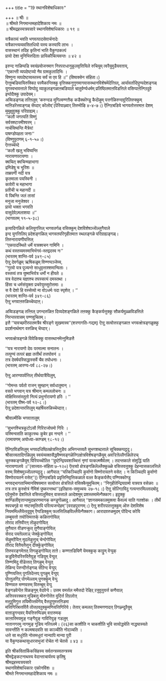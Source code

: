 +++
title = "19 स्थानविशेषाधिकारः"

+++
॥ श्रीः ॥  
॥ श्रीमते निगमान्तमहादेशिकाय नमः ॥  
॥ श्रीमद्रहस्यत्रयसारे स्थानविशेषाधिकारः ॥ १९ ॥  
  
  
यत्रैकाग्र्यं भवति भगवत्पादसेवार्चनादेः  
यत्रैकान्त्यव्यवसितधियो यस्य कस्यापि लाभः ।  
वासस्थानं तदिह कृतिनां भाति वैकुण्ठकल्पं  
प्रायो देशा मुनिभिरुदिताः प्रायिकौचित्यवन्तः ॥ ४२ ॥

इरुन्द नाळिप्पडि स्वयंप्रयोजनमाग निरपराधानुकूलवृत्तियिले रुचियुम् त्वरैयुमुडैयवऩाय्,  
‘‘एकान्ती व्यपदेष्टव्यो नैव ग्रामकुलादिभिः ।  
विष्णुना व्यपदेष्टव्यस्तस्य सर्वं स एव हि ॥’’ 
(विष्वक्सेन संहिता।)  
ऎऩ्ऩुम्बडियायिरुक्किऱ परमैकान्तिक्कु वृत्तिक्कनुगुणमागवासस्थानविशेषमॆदॆऩ्ऩिल्, आर्यावर्तादिपुण्यदेशङ्गळ् युगस्वभावत्ताले यिप्पोदु व्याकुलङ्गळाऩबडियाले चातुर्वर्ण्यधर्मम् प्रतिष्ठितमाऩविडत्तिले वसिप्पाऩॆऩ्गिऱदुवे इप्पोदैक्कु उपादेयम्।  
अव्विडङ्गळ् तऩ्ऩिलुम् 'करुन्दड मुगिल्वण्णऩैक् कडैक्कॊण्डु कैदॊऴुम् पत्तर्गळिरुन्दवूरिलिरुक्कुम् माऩिडरॆत्तवङ्गळ् सॆय्दार् कॊलोव्'(पॆरियाऴ्वार् तिरुमॊऴि ४-४-७।)  ऎऩ्गिऱबडिये भागवतोत्तरमाऩ देशम् मुमुक्षुवुक्कु परिग्राह्यम्।  
‘‘कलौ जगत्पतिं विष्णुं  
सर्वस्रष्टारमीश्वरम् ।  
नार्चयिष्यन्ति मैत्रेय!  
पाषण्डोपहता जनाः’’  
(विष्णुपुराणम् ६-१-५०।)  
ऎऩ्ऩच्चॆय्दे  
‘‘कलौ खलु भविष्यन्ति  
नारायणपरायणाः ।  
क्वचित् क्वचिन्महाभागा  
द्रमिडेषु च भूरिशः ॥  
ताम्रपर्णी नदी यत्र  
कृतमाला पयस्विनी ।  
कावेरी च महाभागा  
प्रतीची च महानदी ॥  
ये पिबन्ति जलं तासां  
मनुजा मनुजेश्वर ।  
प्रायो भक्ता भगवति  
वासुदेवेऽमलाशया ॥’’  
(भागवतम् ११-५-३८) 

इत्यादिगळिले कलियुगत्तिल् भागवतर्गळ् वसिक्कुम् देशविशेषञ्जॊल्लुगैयाले  
इन्द युगत्तिलिप् प्रदेशङ्गळिल् भागवतपरिगृहीतमाऩ स्थलङ्गळे परिग्राह्यङ्गळ्।  
तिरुनारायणीयत्तिल्  
‘‘एकपादस्थिते धर्मे यत्रक्वचन गामिनि ।  
कथं वस्तव्यमस्माभिर्भगवं-स्तद्वदस्व नः’’  
(भारतम् शान्ति-पर्व ३४९-८५)  
ऎऩ्ऱु देवर्गळुम् ऋषिकळुम् विण्णप्पञ्जॆय्य,  
‘‘गुरवो यत्र पूज्यन्ते साधुवृत्ताश्शमान्विताः ।  
वस्तव्यं तत्र युष्माभिर्यत्र धर्मो न हीयते ॥  
यत्र वेदाश्च यज्ञाश्च तपस्सत्यं दमस्तथा ।  
हिंसा च धर्मसंयुक्ता प्रचरेयुस्सुरोत्तमाः ॥  
स वै देशो हि वस्सेव्यो मा वोऽधर्मः पदा स्पृशेत् । ’’  
(भारतम् शान्ति-पर्व ३४९-८६)  
ऎऩ्ऱु भगवाऩरुळिच्चॆय्दाऩ्। 

अव्विडङ्गळ् तऩ्ऩिल् उगन्दरुळिऩ दिव्यदेशङ्गळिले तऩक्कु कैङ्कर्यत्तुक्कु सौकर्यमुळ्ळविडत्तिले निरन्तरवासम् पण्णवुचितम्।  
इत्तै ‘‘यावच्छरीरपातमत्रैव श्रीरङ्गे सुखमास्व’’(शरणागति-गद्यम्) ऎऩ्ऱु सत्वोत्तरङ्गळाऩ भगवत्क्षेत्रङ्गळुक्कु प्रदर्शनार्थमाग वरुळिच् चॆय्दार्।  

भगवत्क्षेत्रङ्गळे विवेकिक्कु वासस्थानमॆऩ्ऩुमिडत्तै 

‘‘यत्र नारायणो देवः परमात्मा सनातनः ।  
तत्पुण्यं तत्परं ब्रह्म तत्तीर्थं तत्तपोवनं ॥  
तत्र देवर्षयस्सिद्धास्सर्वे चैव तपोधनाः ।  
(भारतम् आरण्य-पर्व ८८-२७।) 

ऎऩ्ऱु आरण्यपर्वत्तिल् तीर्थयात्रैयिलुम्,  

‘‘गोमन्तः पर्वतो राजन् सुमहान् सर्वधातुमान् ।  
वसते भगवान् यत्र श्रीमान् कमललोचनः ॥  
मोक्षिभिस्संस्तुतो नित्यं प्रभुर्नारायणो हरिः । ’’  
(भारतम् पीष्म-पर्व १२-८।)  
ऎऩ्ऱु प्रदेशान्तरत्तिलुम् महर्षियरुळिच्चॆय्दाऩ्। 

श्रीवाल्मीकि भगवाऩालुम् 

‘‘सुभगश्चित्रकूटोऽसौ गिरिराजोपमो गिरिः ।  
यस्मिन्वसति काकुत्स्थः कुबेर इव नन्दने । ’’  
(रामायणम् अयोध्या-काण्डम् ९८-१२।) 

ऎऩ्गिऱविडत्तिलुम् भगवदधिष्ठितक्षेत्रत्तिऩुडैय अभिगन्तव्यतै सुभगशब्दत्ताले सूचिक्कप्पट्टदु। श्रीसात्त्वतादिगळिलुम् स्वयंव्यक्तसैद्धवैष्णवङ्गळॆऩ्गिऱक्षेत्रविशेषङ्गळैयुम् अवऱ्ऱिऩॆल्लैगळिलेऱ्ऱच् चुरुक्कङ्गळैयुम् पिरियच्चॊल्लि ‘‘दुष्टेन्द्रियवशाच्चित्तं नृणां यत्कल्मषैर्वतम् । तदन्तकाले संशुद्धिं याति नारायणालये ॥’’(सात्त्वत-संहिता ७-१२०) ऎऩ्ऱव्वो क्षेत्रङ्गळिलॆल्लैक्कुळ्ळे वसित्तवऩुक्कु देहन्यासकालत्तिले वरुम् विशेषमुञ्जॊल्लप्पट्टदु। आगैयाल् ‘‘यत्किञ्चिदपि कुर्वाणो विष्णोरायतने वसेत् । न किञ्चिदपि कुर्वाणो विष्णोरायतने वसेत्’’() ऎऩ्गिऱबडिये प्रवृत्तिनिवृत्तिकळाले वल्ल कैङ्कर्यत्तैप् पण्णिक्कॊण्डु भगवद्भागताभिमानविषयमाऩ सत्वोत्तर क्षेत्रत्तिले वसिक्कैयुमुचितम्। ‘‘निगृहीतेन्द्रियग्रामो यत्रयत्र वसेन्नरः ॥ तत्र तत्र कुरुक्षेत्रं नैमिशं पुष्करन्तथा’’(इतिहास-समुच्चयः २७-१८।) ऎऩ्ऱु सॊल्गिऱविदु गत्यन्तरमिल्लादबोदु एदॆऩुमॊरु देशत्तिले वसित्तालुमिवऩ् वासत्ताले अत्देशमुम् प्रशस्तमामॆऩ्गैक्काग। इदुक्कु शाण्डिलीवृत्तान्तमुदाहरणमागक् कण्डुगॊळ्वदु। आगैयाल् ‘‘ज्ञानसमकालमुक्त्वा कैवल्यं याति गतशोकः । तीर्थे श्वपचगृहे वा नष्टस्मृतिरपि परित्यजन्देहम्’’(वराहपुराणम्।) ऎऩ्ऱु शरीरपातत्तुक्कुम् ऒरु देशविशेष नियममिल्लैयॆऩ्ऱदुवुम् ऎप्पडिक्कुम् फलत्तिलिऴविल्लैयॆऩ्गैक्काग। आरादवरुळमुदम् पॊदिन्द कोयि  
 लम्बुयत्तो ऩयोत्तिमऩ्ऩर्क् कळित्तगोयिल्  
तोराद तऩिवीरऩ् तॊऴुदगोयिल्  
 तुणैयाऩ वीडणऱ्कुत् तुणैयाङ्गोयिल्  
सेराद पयऩॆल्लाञ् जेर्क्कुङ्गोयिल्   
 सॆऴुमऱैयिऩ् मुदलॆऴुत्तुच् चेर्न्दगोयिल्  
तीराद विऩैयऩैत्तुन् दीर्क्कुङ्गोयिल्  
 तिरुवरङ्गमॆऩत् तिगऴुङ्गोयिल् ताऩे। कण्णऩडियिणै यॆमक्कुक् काट्टुम् वॆऱ्पुक्  
 कडुविऩैयरिरुविऩैयुङ् गडियुम् वॆऱ्पुत्  
तिण्णमिदु वीडॆऩ्ऩत् तिगऴुम् वॆऱ्पुत्  
 तॆळिन्द पॆरुन्दीर्त्तङ्गळ् सॆऱिन्द वॆऱ्पुप्  
पुण्णियत्तिऩ् पुगलिदॆऩ्ऩप् पुगऴुम् वॆऱ्पुप्  
 पॊऩ्ऩुलगिऱ् पोगमॆल्लाम् पुणर्क्कुम् वॆऱ्पु  
विण्णवरु मण्णवरुम् विरुम्बुम् वॆऱ्पु  
 वेङ्गडवॆऱ्पॆऩ विळङ्गुम् वेदवॆऱ्पे। उत्तम वमर्त्तल ममैत्तदो रॆऴिऱ् ऱऩुवुऩुयर्त्त कणैयाल्  
 अत्तिरवरक्कऩ् मुडिबत्तु मॊरुगॊत्तॆऩ वुदिर्त्त तिऱलोऩ्  
 मत्तुऱुमिगुत्त तयिर्मॊय्त्तवॆणॆय् वैत्तदुणुमत्तऩिडमा  
 मत्तिगिरिबत्तर्विऩै तॊत्तऱवऱुक्कुमणियत्तिगिरिये। तेऩार् कमलत् तिरुमगणादऩ् ऱिगऴ्न्दुऱैयुम्  
 वाऩाडुगन्दवर् वैयत्तिरुप्पिडम् वऩ्ऱरुमक्  
 काऩारिमयमुङ् गङ्गैयुङ् गाविरियुङ् गडलुम्  
 नाऩानगरमु नागमुङ् गूडिय नऩ्ऩिलमे। (२६)सा काशीति न चाकशीति भुवि सायोद्ध्येति नाद्ध्यास्यते  
सावन्तीति न कल्मषादवति सा काञ्चीति नोदञ्चति ।  
धत्ते सा मधुरेति नोत्तमधुरां नान्यापि मान्या पुरी  
या वैकुण्ठकथासुधारसभुजां रोचेत नो चेतसे ॥ ४३ ॥  
  
इति श्रीकवितार्किकसिंहस्य सर्वतन्त्रस्वतन्त्रस्य  
श्रीमद्वेङ्कटनाथस्य वेदान्ताचार्यस्य कृतिषु  
श्रीमद्रहस्यत्रयसारे  
स्थानविशेषाधिकारः एकोनविंशः ॥  
श्रीमते निगमान्तमहादेशिकाय नमः ॥